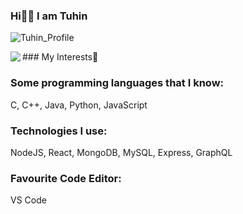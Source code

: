 ### Hi👋🏼 I am Tuhin

![Tuhin_Profile](https://user-images.githubusercontent.com/66861616/134353949-cf8ef8d0-ba22-47fe-877d-e73c7991729a.png)

<image align="left" src="https://user-images.githubusercontent.com/66861616/134354624-a9f333e9-76e7-435e-8dbd-b67688d714ae.gif"/>
### My Interests🤗

### Some programming languages that I know:
C, C++, Java, Python, JavaScript

### Technologies I use:
NodeJS, React, MongoDB, MySQL, Express, GraphQL

### Favourite Code Editor:
VS Code
